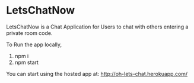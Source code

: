 # LetsChatNow

LetsChatNow is a Chat Application for Users to chat with others entering a private room code.

To Run the app locally,
1. npm i 
2. npm start

You can start using the hosted app at: http://oh-lets-chat.herokuapp.com/
